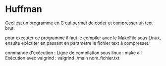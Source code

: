 # Huffman

Ceci est un programme en C qui permet de coder et compresser un text brut.

pour exécuter ce programme il faut le compiler avec le MakeFile sous Linux, ensuite exécuter en passant en paramétre le fichier text à compresser.

commande d'exécution : Ligne de compilation sous linux : make all 
Exécution avec valgrind : valgrind ./main nom_fichier.txt
